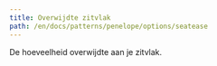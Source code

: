```yaml
---
title: Overwijdte zitvlak
path: /en/docs/patterns/penelope/options/seatease
---
```


De hoeveelheid overwijdte aan je zitvlak.